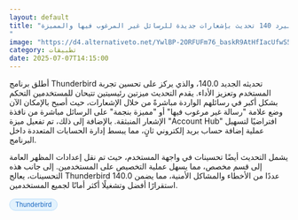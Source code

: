 ```yaml
---
layout: default
title: "ثندربيرد 140 تحديث بإشعارات جديدة للرسائل غير المرغوب فيها والمميزة
"
image: "https://d4.alternativeto.net/YwlBP-2ORFUFm76_baskR9AtHfIacUfwS531-BNvns0/rs:fill:1520:760:0/g:ce:0:0/YWJzOi8vZGlzdC9jb250ZW50LzE3NTE4ODY4Mjk4MzUucG5n.png"
category: تطبيقات
date: 2025-07-07T14:15:00
---
```


أطلق برنامج Thunderbird تحديثه الجديد 140.0، والذي يركز على تحسين تجربة المستخدم وتعزيز الأداء. يقدم التحديث ميزتين رئيسيتين تتيحان للمستخدمين التحكم بشكل أكبر في رسائلهم الواردة مباشرةً من خلال الإشعارات، حيث أصبح بالإمكان الآن وضع علامة "رسالة غير مرغوب فيها" أو "مميزة بنجمة" على الرسائل مباشرة من نافذة الإشعار المنبثقة. بالإضافة إلى ذلك، تم تفعيل ميزة "Account Hub" افتراضيًا لتسهيل عملية إضافة حساب بريد إلكتروني ثانٍ، مما يبسط إدارة الحسابات المتعددة داخل البرنامج.

يشمل التحديث أيضًا تحسينات في واجهة المستخدم، حيث تم نقل إعدادات المظهر العامة إلى قسم مخصص، مما يسهل عملية التخصيص على المستخدمين. إلى جانب هذه التحسينات، يعالج Thunderbird 140.0 عددًا من الأخطاء والمشاكل الأمنية، مما يضمن استقرارًا أفضل وتشغيلًا أكثر أمانًا لجميع المستخدمين.

<div style="margin-top:2px; margin-bottom:2px;"><a href="https://bidjadraft.github.io/?query=Thunderbird" style="background:#e3f2fd; color:#1565c0; font-size:80%; border-radius:12px; padding:3px 10px; margin:2px 4px 2px 0; display:inline-block; border:1px solid #bbdefb; text-decoration:none;">Thunderbird</a></div><br><br>
